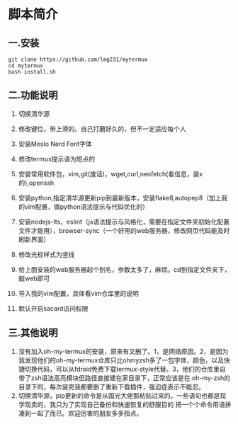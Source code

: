 # 脚本简介

## 一.安装

```shell
git clone https://github.com/lmg231/mytermux 
cd mytermux
bash install.sh
```

## 二.功能说明

1. 切换清华源
2. 修改键位，带上滑的。自己打磨好久的，但不一定适应每个人
3. 安装Meslo Nerd Font字体
4. 修改termux提示语为短点的
5. 安装常用软件包，vim,git(废话)，wget,curl,neofetch(看信息，装x的),openssh
6. 安装python,指定清华源更新pip到最新版本，安装flake8,autopep8（加上我的vim配置，做python语法提示与代码优化的）

7. 安装nodejs-lts，eslint（js语法提示与风格化，需要在指定文件夹初始化配置文件才能用），browser-sync（一个好用的web服务器，修改网页代码能及时刷新界面）
8. 修改光标样式为竖线
9. 给上面安装的web服务器起个别名，参数太多了，麻烦。cd到指定文件夹下，敲web即可
10. 导入我的vim配置，具体看vim仓库里的说明
11. 默认开启sacard访问权限

## 三.其他说明

1. 没有加入oh-my-termux的安装，原来有又删了。1，是网络原因。2，是因为我发现他们的oh-my-termux仓库只比ohmyzsh多了一包字体，颜色，以及快捷切换代码，可以从fdroid免费下载termux-style代替。3，他们的仓库里自带了zsh语法高亮模块但路径直接建在家目录下，正常应该是在.oh-my-zsh的目录下的，每次装完我都要删了重新下载插件，强迫症表示不能忍。
2. 切换清华源，pip更新的命令是从国光大佬那粘贴过来的。一些语句也都是现学现卖的，我只为了实现自己备份和快速恢复的舒服目的 把一个个命令用语拼凑到一起了而已。欢迎厉害的朋友多多指点。
